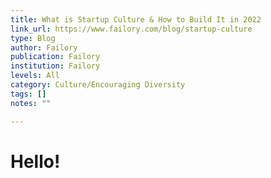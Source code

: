 ```yaml
---
title: What is Startup Culture & How to Build It in 2022
link_url: https://www.failory.com/blog/startup-culture
type: Blog
author: Failory
publication: Failory
institution: Failory
levels: All
category: Culture/Encouraging Diversity
tags: []
notes: ""

---
```


# Hello!
